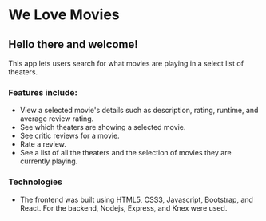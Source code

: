 # We Love Movies

## Hello there and welcome! 
This app lets users search for what movies are playing in a select list of theaters.

### Features include:

+ View a selected movie's details such as description, rating, runtime, and average review rating.
+ See which theaters are showing a selected movie.
+ See critic reviews for a movie.
+ Rate a review.
+ See a list of all the theaters and the selection of movies they are currently playing.

### Technologies
+ The frontend was built using HTML5, CSS3, Javascript, Bootstrap, and React. For the backend, Nodejs, Express, and Knex were used.
